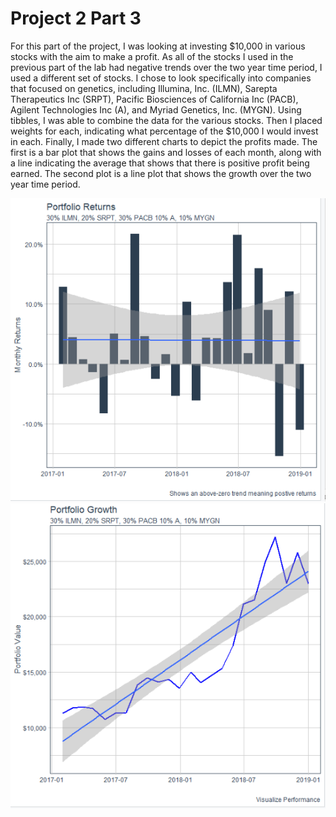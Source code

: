 # Project 2 Part 3

For this part of the project, I was looking at investing $10,000 in various stocks with the aim to make a profit. As all of the stocks I used in the previous part of the lab had negative trends over the two year time period, I used a different set of stocks. I chose to look specifically into companies that focused on genetics, including Illumina, Inc. (ILMN), Sarepta Therapeutics Inc (SRPT), Pacific Biosciences of California Inc (PACB), Agilent Technologies Inc (A), and Myriad Genetics, Inc. (MYGN). Using tibbles, I was able to combine the data for the various stocks. Then I placed weights for each, indicating what percentage of the $10,000 I would invest in each. Finally, I made two different charts to depict the profits made. The first is a bar plot that shows the gains and losses of each month, along with a line indicating the average that shows that there is positive profit being earned. The second plot is a line plot that shows the growth over the two year time period. 

![](proj2part3portfolioreturns.PNG)
![](proj2part3portfoliogrowth.PNG)
